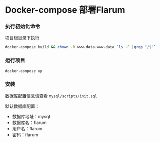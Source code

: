 # Docker-compose 部署Flarum

### 执行初始化命令

项目根目录下执行
```bash
docker-compose build && chown -R www-data.www-data `ls -F |grep "/$"`
```

### 运行项目
```bash
docker-compose up
```

### 安装

数据库配置信息请查看 `mysql/scripts/init.sql`

默认数据库配置：
* 数据库地址：mysql
* 数据库名：flarum
* 用户名：flarum
* 密码：flarum
